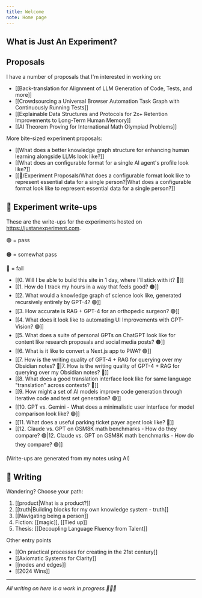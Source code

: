 ```yaml
---
title: Welcome
note: Home page
---
```

## What is Just An Experiment?

## Proposals
I have a number of proposals that I'm interested in working on:

- [[Back-translation for Alignment of LLM Generation of Code, Tests, and more]]
- [[Crowdsourcing a Universal Browser Automation Task Graph with Continuously Running Tests]]
- [[Explainable Data Structures and Protocols  for 2x+ Retention Improvements to Long-Term Human Memory]]
- [[AI Theorem Proving for International Math Olympiad Problems]]

More bite-sized experiment proposals:
- [[What does a better knowledge graph structure for enhancing human learning alongside LLMs look like?]]
- [[What does an configurable format for a single AI agent's profile look like?]]
- [[🧪/Experiment Proposals/What does a configurable format look like to represent essential data for a single person?|What does a configurable format look like to represent essential data for a single person?]]

## 🧪 Experiment write-ups
These are the write-ups for the experiments hosted on https://justanexperiment.com. 

🟢 = pass

🟠 = somewhat pass

🔴 = fail

- [[0. Will I be able to build this site in 1 day, where I'll stick with it? 🔴]]
- [[1. How do I track my hours in a way that feels good? 🟠]]
- [[2. What would a knowledge graph of science look like, generated recursively entirely by GPT-4? 🟢]]
- [[3. How accurate is RAG + GPT-4 for an orthopedic surgeon? 🟢]]
- [[4. What does it look like to automating UI Improvements with GPT-Vision? 🟢]]
- [[5. What does a suite of personal GPTs on ChatGPT look like for content like research proposals and social media posts? 🟠]]
- [[6. What is it like to convert a Next.js app to PWA? 🟢]]
- [[7. How is the writing quality of GPT-4 + RAG for querying over my Obsidian notes? 🔴|7. How is the writing quality of GPT-4 + RAG for querying over my Obsidian notes? 🔴]]
- [[8. What does a good translation interface look like for same language "translation" across contexts? 🔴]]
- [[9. How might a set of AI models improve code generation through iterative code and test set generation? 🟢]]
- [[10. GPT vs. Gemini - What does a minimalistic user interface for model comparison look like? 🟢]]
- [[11. What does a useful parking ticket payer agent look like? 🔴]]
- [[12. Claude vs. GPT on GSM8K math benchmarks - How do they compare? 🟢|12. Claude vs. GPT on GSM8K math benchmarks - How do they compare? 🟢]]

(Write-ups are generated from my notes using AI)


## 🔗 Writing
Wandering? Choose your path:
1. [[product|What is a product?]]
2. [[truth|Building blocks for my own knowledge system - truth]]
3. [[Navigating being a person]]
4. Fiction: [[magic]], [[Tied up]]
5. Thesis: [[Decoupling Language Fluency from Talent]]

Other entry points 
- [[On practical processes for creating in the 21st century]]
- [[Axiomatic Systems for Clarity]]
- [[nodes and edges]]
- [[2024 Wins]]


---

*All writing on here is a work in progress 🧚🏼‍♀️* 
